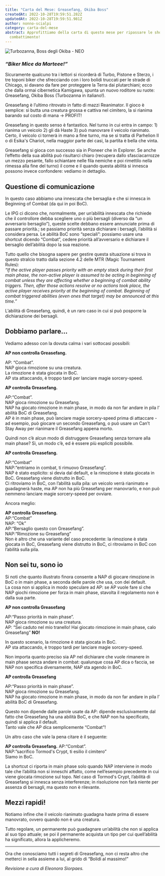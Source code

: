 ```yaml
---
title: "Carta del Mese: Greasefang, Okiba Boss"
createdAt: 2022-10-28T19:59:51.282Z
updatedAt: 2022-10-28T19:59:51.981Z
author: nonno-scialpi
category: carta-del-mese
abstract: Approfittiamo della carta di questo mese per ripassare le shortcut da
  combattimento!
---
```

![Turbozanna, Boss degli Okiba - NEO](/uploads/neo-397-greasefang-okiba-boss.jpg "Turbozanna, Boss degli Okiba - NEO")

### _“Biker Mice da Marteee!”_

Sicuramente qualcuno tra i lettori si ricorderà di Turbo, Pistone e Sterzo, i tre toponi biker che sfrecciando con i loro bolidi truccati per le strade di Chicago, si davano da fare per proteggere la Terra dai plutarchiani; ecco che dalla ormai cibernetica Kamigawa, spunta un nuovo roditore su ruote: <Card>Greasefang, Okiba Boss</Card> (Turbozanna in italiano!).

Greasefang è l’ultimo ritrovato in fatto di mazzi Reanimator. Il gioco è semplice: si butta una creatura grossa e cattiva nel cimitero, la si rianima barando sul costo di mana -> PROFIT!

Greasefang in questo senso è fantastico. Nel turno in cui entra in campo: 1) rianima un veicolo 2) gli dà Haste 3) può manovrare il veicolo rianimato.
Certo, il veicolo ci tornerà in mano a fine turno, ma se si tratta di <Card>Parhelion II</Card> o di <Card>Esika's Chariot</Card>, nella maggior parte dei casi, la partita è bella che vinta.

Greasefang si gioca con successo sia in Pioneer che in Explorer. Se anche l’effetto della sua abilità può risultarci chiaro (recupera dallo sfasciacarrozze un mezzo pesante, fallo schiantare nelle fila nemiche e poi rimettilo nella rimessa alla fine del turno) il come e il quando questa abilità si innesca possono invece confondere: vediamo in dettaglio.


## Questione di comunicazione
In questo caso abbiamo una innescata che bersaglia e che si innesca in Beginning of Combat (da qui in poi BoC).

Le IPG ci dicono che, normalmente, per un’abilità innescata che richiede che il controllore debba scegliere uno o più bersagli (diverso da “un avversario bersaglio”), queste scelte debbano essere annunciate prima di passare priorità.; se passiamo priorità senza dichiarare i bersagli, l’abilità si considera persa. 
Le abilità BoC sono “speciali”: possiamo usare una shortcut dicendo “Combat”, cedere priorità all’avversario e dichiarare il bersaglio dell’abilità dopo la sua reazione.

Tutto quello che bisogna sapere per gestire questa situazione si trova in questo stralcio tratto dalla sezione 4.2 delle MTR (Magic Tournament Rules):\
_“If the active player passes priority with an empty stack during their first main phase, the non-active player is assumed to be acting in beginning of combat unless they are affecting whether a beginning of combat ability triggers. Then, after those actions resolve or no actions took place, the active player receives priority at the beginning of combat. Beginning of combat triggered abilities (even ones that target) may be announced at this time.”_

L’abilità di Greasefang, quindi, è un raro caso in cui si può posporre la dichiarazione dei bersagli. 

## Dobbiamo parlare…
Vediamo adesso con la dovuta calma i vari sottocasi possibili:

**AP non controlla Greasefang.**

AP: “Combat”.\
NAP gioca rimozione su una creatura.\
La rimozione è stata giocata in BoC.\
AP sta attaccando, è troppo tardi per lanciare magie sorcery-speed.
 
**AP controlla Greasefang.**

AP:“Combat”.\
NAP gioca rimozione su Greasefang.\
NAP ha giocato rimozione in main phase, in modo da non far andare in pila l’ abilità BoC di Greasefang.\
AP è in main phase, può lanciare magie sorcery-speed prima di attaccare - ad esempio, può giocare un secondo Greasefang, o può usare un <Card>Can’t Stay Away</Card> per rianimare il Greasefang appena morto.
 
Quindi non c’è alcun modo di distruggere Greasefang senza tornare alla main phase? 
Sì, un modo c’è, ed è essere più espliciti possibile.
 
**AP controlla Greasefang.**

AP:“Combat”\
NAP:“entriamo in combat, ti rimuovo Greasefang”.\
NAP è stato esplicito: si devia dal default, e la rimozione è stata giocata in BoC. Greasefang viene distrutto in BoC.\
Ci ritroviamo in BoC, con l’abilità sulla pila: un veicolo verrà rianimato e guadagnerà haste, ma AP non ha più Greasefang per manovrarlo, e non può nemmeno lanciare magie sorcery-speed per ovviare.
 
Ancora meglio:

**AP controlla Greasefang.**\
AP:“Combat”\
NAP: “Ok”\
AP:“Bersaglio questo con Greasefang”.\
NAP:“Rimozione su Greasefang”\
Non è altro che una variante del caso precedente: la rimozione è stata giocata in BoC, Greasefang viene distrutto in BoC, ci ritroviamo in BoC con l’abilità sulla pila.

## Non sei tu, sono io

Si noti che quanto illustrato finora consente a NAP di giocare rimozione in BoC o in main phase, a seconda delle parole che usa, con dei default.\
La cosa non si applica in modo speculare ad AP: se AP vuole fare sì che NAP giochi rimozione per forza in main phase, stavolta il regolamento non è dalla sua parte.
 
**AP non controlla Greasefang**

AP:“Passo priorità in main phase”.\
NAP gioca rimozione su una creatura.\
AP: “Sei caduto nel mio tranello! Hai giocato rimozione in main phase, calo Greasefang” **NO!**

In questo scenario, la rimozione è stata giocata in BoC.\
AP sta attaccando, è troppo tardi per lanciare magie sorcery-speed.

Non importa quanto preciso sia AP nel dichiarare che vuole rimanere in main phase senza andare in combat: qualunque cosa AP dica o faccia, se NAP non specifica diversamente, NAP sta agendo in BoC.
 
**AP controlla Greasefang**

AP:“Passo priorità in main phase”.\
NAP gioca rimozione su Greasefang.\
NAP ha giocato rimozione in main phase, in modo da non far andare in pila l’ abilità BoC di Greasefang.

Questo non dipende dalle parole usate da AP: dipende esclusivamente dal fatto che Greasefang ha una abilità BoC, e che NAP non ha specificato, quindi si applica il default.\
Tanto vale che AP dica semplicemente “Combat”!
 
Un altro caso che vale la pena citare è il seguente:
 
**AP controlla Greasefang.**
AP:“Combat”.\
NAP:”sacrifico <Card>Tormod's Crypt</Card>, ti esilio il cimitero”\
Siamo in BoC.

La shortcut ci riporta in main phase solo quando NAP interviene in modo tale che l’abilità non si inneschi affatto, come nell’esempio precedente in cui viene giocata rimozione sul topo. Nel caso di <Card>Tormod's Crypt</Card>, l’abilità di Greasefang si innesca senza interferenze; in risoluzione non farà niente per assenza di bersagli, ma questo non è rilevante.

## Mezzi rapidi!

Notiamo infine che il veicolo rianimato guadagna haste prima di essere manovrato, ovvero quando non è una creatura. 

Tutto regolare, un permanente può guadagnare un’abilità che non si applica al suo tipo attuale; se poi il permanente acquista un tipo per cui quell’abilità ha significato, allora la applicheremo.

- - -

Ora che conosciamo tutti i segreti di Greasefang, non ci resta altro che metterci in sella assieme a lui, al grido di “Bolidi al massimo!”

*Revisione a cura di Eleonora Siorpaes.*